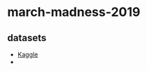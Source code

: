 # march-madness-2019
## datasets
- [Kaggle](https://www.kaggle.com/c/mens-machine-learning-competition-2019/data)
- 